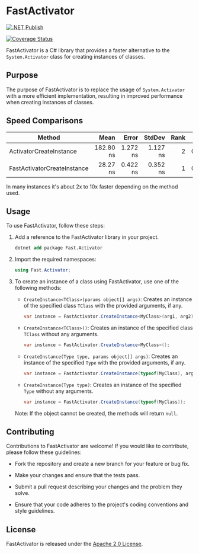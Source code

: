 # FastActivator

[![.NET Publish](https://github.com/JaCraig/FastActivator/actions/workflows/dotnet-publish.yml/badge.svg)](https://github.com/JaCraig/FastActivator/actions/workflows/dotnet-publish.yml)

[![Coverage Status](https://coveralls.io/repos/github/JaCraig/FastActivator/badge.svg?branch=master)](https://coveralls.io/github/JaCraig/FastActivator?branch=master)

FastActivator is a C# library that provides a faster alternative to the `System.Activator` class for creating instances of classes.

## Purpose

The purpose of FastActivator is to replace the usage of `System.Activator` with a more efficient implementation, resulting in improved performance when creating instances of classes.

## Speed Comparisons

| Method                      | Mean      | Error    | StdDev   | Rank | Gen0   | Allocated |
|---------------------------- |----------:|---------:|---------:|-----:|-------:|----------:|
| ActivatorCreateInstance     | 182.80 ns | 1.272 ns | 1.127 ns |    2 | 0.0401 |     336 B |
| FastActivatorCreateInstance |  28.27 ns | 0.422 ns | 0.352 ns |    1 | 0.0115 |      96 B |

In many instances it's about 2x to 10x faster depending on the method used.

## Usage

To use FastActivator, follow these steps:

1. Add a reference to the FastActivator library in your project.
    ```ps
    dotnet add package Fast.Activator
    ```

2. Import the required namespaces:
   ```csharp
   using Fast.Activator;
   ```

3. To create an instance of a class using FastActivator, use one of the following methods:

   - `CreateInstance<TClass>(params object[] args)`: Creates an instance of the specified class `TClass` with the provided arguments, if any.
     ```csharp
     var instance = FastActivator.CreateInstance<MyClass>(arg1, arg2);
     ```

   - `CreateInstance<TClass>()`: Creates an instance of the specified class `TClass` without any arguments.
     ```csharp
     var instance = FastActivator.CreateInstance<MyClass>();
     ```

   - `CreateInstance(Type type, params object[] args)`: Creates an instance of the specified `Type` with the provided arguments, if any.
     ```csharp
     var instance = FastActivator.CreateInstance(typeof(MyClass), arg1, arg2);
     ```

   - `CreateInstance(Type type)`: Creates an instance of the specified `Type` without any arguments.
     ```csharp
     var instance = FastActivator.CreateInstance(typeof(MyClass));
     ```

   Note: If the object cannot be created, the methods will return `null`.

## Contributing

Contributions to FastActivator are welcome! If you would like to contribute, please follow these guidelines:

- Fork the repository and create a new branch for your feature or bug fix.

- Make your changes and ensure that the tests pass.

- Submit a pull request describing your changes and the problem they solve.

- Ensure that your code adheres to the project's coding conventions and style guidelines.

## License

FastActivator is released under the [Apache 2.0 License](https://github.com/JaCraig/FastActivator/blob/master/LICENSE).